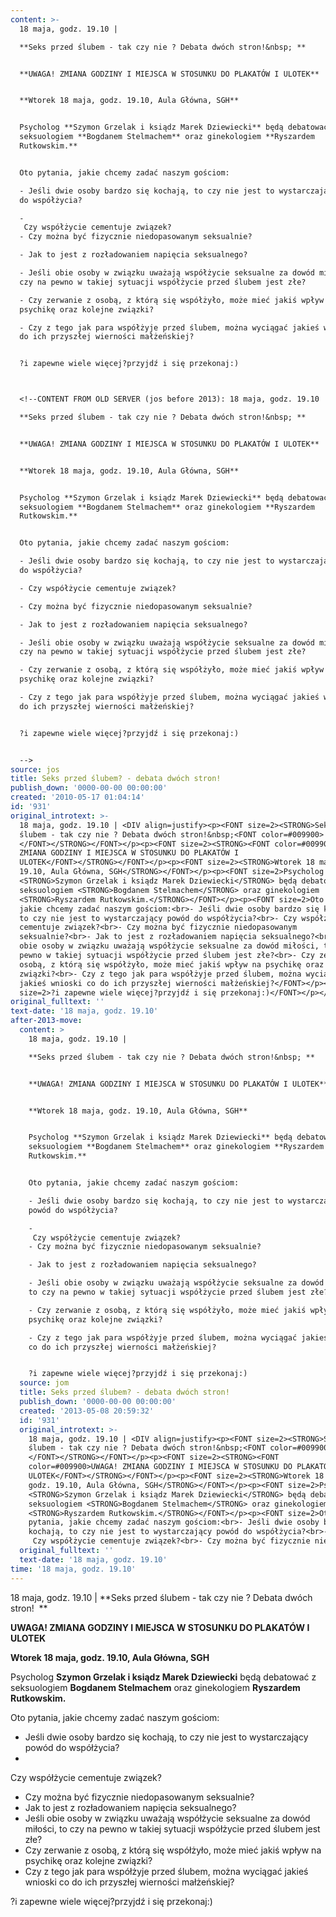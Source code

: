 ```yaml
---
content: >-
  18 maja, godz. 19.10 | 

  **Seks przed ślubem - tak czy nie ? Debata dwóch stron!&nbsp; **


  **UWAGA! ZMIANA GODZINY I MIEJSCA W STOSUNKU DO PLAKATÓW I ULOTEK**


  **Wtorek 18 maja, godz. 19.10, Aula Główna, SGH**


  Psycholog **Szymon Grzelak i ksiądz Marek Dziewiecki** będą debatować z
  seksuologiem **Bogdanem Stelmachem** oraz ginekologiem **Ryszardem
  Rutkowskim.**


  Oto pytania, jakie chcemy zadać naszym gościom:

  - Jeśli dwie osoby bardzo się kochają, to czy nie jest to wystarczający powód
  do współżycia?

  -
   Czy współżycie cementuje związek?
  - Czy można być fizycznie niedopasowanym seksualnie?

  - Jak to jest z rozładowaniem napięcia seksualnego?

  - Jeśli obie osoby w związku uważają współżycie seksualne za dowód miłości, to
  czy na pewno w takiej sytuacji współżycie przed ślubem jest złe?

  - Czy zerwanie z osobą, z którą się współżyło, może mieć jakiś wpływ na
  psychikę oraz kolejne związki?

  - Czy z tego jak para współżyje przed ślubem, można wyciągać jakieś wnioski co
  do ich przyszłej wierności małżeńskiej?


  ?i zapewne wiele więcej?przyjdź i się przekonaj:)



  <!--CONTENT FROM OLD SERVER (jos before 2013): 18 maja, godz. 19.10 | 

  **Seks przed ślubem - tak czy nie ? Debata dwóch stron!&nbsp; **


  **UWAGA! ZMIANA GODZINY I MIEJSCA W STOSUNKU DO PLAKATÓW I ULOTEK**


  **Wtorek 18 maja, godz. 19.10, Aula Główna, SGH**


  Psycholog **Szymon Grzelak i ksiądz Marek Dziewiecki** będą debatować z
  seksuologiem **Bogdanem Stelmachem** oraz ginekologiem **Ryszardem
  Rutkowskim.**


  Oto pytania, jakie chcemy zadać naszym gościom:

  - Jeśli dwie osoby bardzo się kochają, to czy nie jest to wystarczający powód
  do współżycia?

  - Czy współżycie cementuje związek?

  - Czy można być fizycznie niedopasowanym seksualnie?

  - Jak to jest z rozładowaniem napięcia seksualnego?

  - Jeśli obie osoby w związku uważają współżycie seksualne za dowód miłości, to
  czy na pewno w takiej sytuacji współżycie przed ślubem jest złe?

  - Czy zerwanie z osobą, z którą się współżyło, może mieć jakiś wpływ na
  psychikę oraz kolejne związki?

  - Czy z tego jak para współżyje przed ślubem, można wyciągać jakieś wnioski co
  do ich przyszłej wierności małżeńskiej?


  ?i zapewne wiele więcej?przyjdź i się przekonaj:)


  -->
source: jos
title: Seks przed ślubem? - debata dwóch stron!
publish_down: '0000-00-00 00:00:00'
created: '2010-05-17 01:04:14'
id: '931'
original_introtext: >-
  18 maja, godz. 19.10 | <DIV align=justify><p><FONT size=2><STRONG>Seks przed
  ślubem - tak czy nie ? Debata dwóch stron!&nbsp;<FONT color=#009900>
  </FONT></STRONG></FONT></p><p><FONT size=2><STRONG><FONT color=#009900>UWAGA!
  ZMIANA GODZINY I MIEJSCA W STOSUNKU DO PLAKATÓW I
  ULOTEK</FONT></STRONG></FONT></p><p><FONT size=2><STRONG>Wtorek 18 maja, godz.
  19.10, Aula Główna, SGH</STRONG></FONT></p><p><FONT size=2>Psycholog
  <STRONG>Szymon Grzelak i ksiądz Marek Dziewiecki</STRONG> będą debatować z
  seksuologiem <STRONG>Bogdanem Stelmachem</STRONG> oraz ginekologiem
  <STRONG>Ryszardem Rutkowskim.</STRONG></FONT></p><p><FONT size=2>Oto pytania,
  jakie chcemy zadać naszym gościom:<br>- Jeśli dwie osoby bardzo się kochają,
  to czy nie jest to wystarczający powód do współżycia?<br>- Czy współżycie
  cementuje związek?<br>- Czy można być fizycznie niedopasowanym
  seksualnie?<br>- Jak to jest z rozładowaniem napięcia seksualnego?<br>- Jeśli
  obie osoby w związku uważają współżycie seksualne za dowód miłości, to czy na
  pewno w takiej sytuacji współżycie przed ślubem jest złe?<br>- Czy zerwanie z
  osobą, z którą się współżyło, może mieć jakiś wpływ na psychikę oraz kolejne
  związki?<br>- Czy z tego jak para współżyje przed ślubem, można wyciągać
  jakieś wnioski co do ich przyszłej wierności małżeńskiej?</FONT></p><p><FONT
  size=2>?i zapewne wiele więcej?przyjdź i się przekonaj:)</FONT></p></DIV>
original_fulltext: ''
text-date: '18 maja, godz. 19.10'
after-2013-move:
  content: >
    18 maja, godz. 19.10 | 

    **Seks przed ślubem - tak czy nie ? Debata dwóch stron!&nbsp; **


    **UWAGA! ZMIANA GODZINY I MIEJSCA W STOSUNKU DO PLAKATÓW I ULOTEK**


    **Wtorek 18 maja, godz. 19.10, Aula Główna, SGH**


    Psycholog **Szymon Grzelak i ksiądz Marek Dziewiecki** będą debatować z
    seksuologiem **Bogdanem Stelmachem** oraz ginekologiem **Ryszardem
    Rutkowskim.**


    Oto pytania, jakie chcemy zadać naszym gościom:

    - Jeśli dwie osoby bardzo się kochają, to czy nie jest to wystarczający
    powód do współżycia?

    -
     Czy współżycie cementuje związek?
    - Czy można być fizycznie niedopasowanym seksualnie?

    - Jak to jest z rozładowaniem napięcia seksualnego?

    - Jeśli obie osoby w związku uważają współżycie seksualne za dowód miłości,
    to czy na pewno w takiej sytuacji współżycie przed ślubem jest złe?

    - Czy zerwanie z osobą, z którą się współżyło, może mieć jakiś wpływ na
    psychikę oraz kolejne związki?

    - Czy z tego jak para współżyje przed ślubem, można wyciągać jakieś wnioski
    co do ich przyszłej wierności małżeńskiej?


    ?i zapewne wiele więcej?przyjdź i się przekonaj:)
  source: jom
  title: Seks przed ślubem? - debata dwóch stron!
  publish_down: '0000-00-00 00:00:00'
  created: '2013-05-08 20:59:32'
  id: '931'
  original_introtext: >-
    18 maja, godz. 19.10 | <DIV align=justify><p><FONT size=2><STRONG>Seks przed
    ślubem - tak czy nie ? Debata dwóch stron!&nbsp;<FONT color=#009900>
    </FONT></STRONG></FONT></p><p><FONT size=2><STRONG><FONT
    color=#009900>UWAGA! ZMIANA GODZINY I MIEJSCA W STOSUNKU DO PLAKATÓW I
    ULOTEK</FONT></STRONG></FONT></p><p><FONT size=2><STRONG>Wtorek 18 maja,
    godz. 19.10, Aula Główna, SGH</STRONG></FONT></p><p><FONT size=2>Psycholog
    <STRONG>Szymon Grzelak i ksiądz Marek Dziewiecki</STRONG> będą debatować z
    seksuologiem <STRONG>Bogdanem Stelmachem</STRONG> oraz ginekologiem
    <STRONG>Ryszardem Rutkowskim.</STRONG></FONT></p><p><FONT size=2>Oto
    pytania, jakie chcemy zadać naszym gościom:<br>- Jeśli dwie osoby bardzo się
    kochają, to czy nie jest to wystarczający powód do współżycia?<br>-
     Czy współżycie cementuje związek?<br>- Czy można być fizycznie niedopasowanym seksualnie?<br>- Jak to jest z rozładowaniem napięcia seksualnego?<br>- Jeśli obie osoby w związku uważają współżycie seksualne za dowód miłości, to czy na pewno w takiej sytuacji współżycie przed ślubem jest złe?<br>- Czy zerwanie z osobą, z którą się współżyło, może mieć jakiś wpływ na psychikę oraz kolejne związki?<br>- Czy z tego jak para współżyje przed ślubem, można wyciągać jakieś wnioski co do ich przyszłej wierności małżeńskiej?</FONT></p><p><FONT size=2>?i zapewne wiele więcej?przyjdź i się przekonaj:)</FONT></p></DIV>
  original_fulltext: ''
  text-date: '18 maja, godz. 19.10'
time: '18 maja, godz. 19.10'
---
```

18 maja, godz. 19.10 | 
**Seks przed ślubem - tak czy nie ? Debata dwóch stron!&nbsp; **

**UWAGA! ZMIANA GODZINY I MIEJSCA W STOSUNKU DO PLAKATÓW I ULOTEK**

**Wtorek 18 maja, godz. 19.10, Aula Główna, SGH**

Psycholog **Szymon Grzelak i ksiądz Marek Dziewiecki** będą debatować z seksuologiem **Bogdanem Stelmachem** oraz ginekologiem **Ryszardem Rutkowskim.**

Oto pytania, jakie chcemy zadać naszym gościom:
- Jeśli dwie osoby bardzo się kochają, to czy nie jest to wystarczający powód do współżycia?
-
 Czy współżycie cementuje związek?
- Czy można być fizycznie niedopasowanym seksualnie?
- Jak to jest z rozładowaniem napięcia seksualnego?
- Jeśli obie osoby w związku uważają współżycie seksualne za dowód miłości, to czy na pewno w takiej sytuacji współżycie przed ślubem jest złe?
- Czy zerwanie z osobą, z którą się współżyło, może mieć jakiś wpływ na psychikę oraz kolejne związki?
- Czy z tego jak para współżyje przed ślubem, można wyciągać jakieś wnioski co do ich przyszłej wierności małżeńskiej?

?i zapewne wiele więcej?przyjdź i się przekonaj:)


<!--CONTENT FROM OLD SERVER (jos before 2013): 18 maja, godz. 19.10 | 
**Seks przed ślubem - tak czy nie ? Debata dwóch stron!&nbsp; **

**UWAGA! ZMIANA GODZINY I MIEJSCA W STOSUNKU DO PLAKATÓW I ULOTEK**

**Wtorek 18 maja, godz. 19.10, Aula Główna, SGH**

Psycholog **Szymon Grzelak i ksiądz Marek Dziewiecki** będą debatować z seksuologiem **Bogdanem Stelmachem** oraz ginekologiem **Ryszardem Rutkowskim.**

Oto pytania, jakie chcemy zadać naszym gościom:
- Jeśli dwie osoby bardzo się kochają, to czy nie jest to wystarczający powód do współżycia?
- Czy współżycie cementuje związek?
- Czy można być fizycznie niedopasowanym seksualnie?
- Jak to jest z rozładowaniem napięcia seksualnego?
- Jeśli obie osoby w związku uważają współżycie seksualne za dowód miłości, to czy na pewno w takiej sytuacji współżycie przed ślubem jest złe?
- Czy zerwanie z osobą, z którą się współżyło, może mieć jakiś wpływ na psychikę oraz kolejne związki?
- Czy z tego jak para współżyje przed ślubem, można wyciągać jakieś wnioski co do ich przyszłej wierności małżeńskiej?

?i zapewne wiele więcej?przyjdź i się przekonaj:)

-->

<!--{{json:{"created_date":"2010-05-17 01:04:14","publish_down":"0000-00-00 00:00:00","id":"931"}}}-->